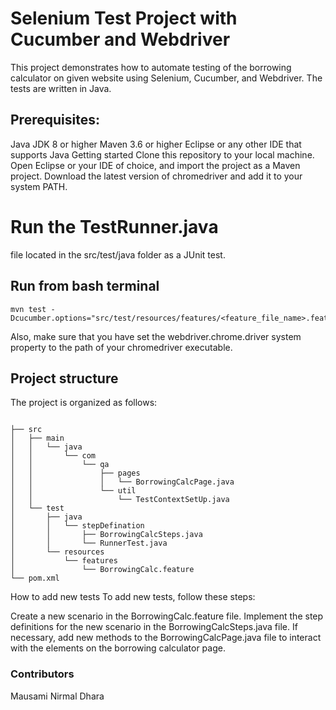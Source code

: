 # Selenium Test Project with Cucumber and Webdriver
This project demonstrates how to automate testing of the borrowing calculator on given website using Selenium, Cucumber, and Webdriver. The tests are written in Java.

## Prerequisites:
Java JDK 8 or higher
Maven 3.6 or higher
Eclipse or any other IDE that supports Java
Getting started
Clone this repository to your local machine.
Open Eclipse or your IDE of choice, and import the project as a Maven project.
Download the latest version of chromedriver and add it to your system PATH.
# Run the TestRunner.java 
file located in the src/test/java folder as a JUnit test.
## Run from bash terminal
```
mvn test -Dcucumber.options="src/test/resources/features/<feature_file_name>.feature"
```
Also, make sure that you have set the webdriver.chrome.driver system property to the path of your chromedriver executable.
## Project structure
The project is organized as follows:

```

├── src
│   ├── main
│   │   └── java
│   │       └── com
│   │           └── qa
│   │               ├── pages
│   │               │   └── BorrowingCalcPage.java
│   │               └── util
│   │                   └── TestContextSetUp.java
│   └── test
│       ├── java
│       │   └── stepDefination
│       │       ├── BorrowingCalcSteps.java
│       │       └── RunnerTest.java
│       └── resources
│           └── features
│               └── BorrowingCalc.feature
└── pom.xml
```

How to add new tests
To add new tests, follow these steps:

Create a new scenario in the BorrowingCalc.feature file.
Implement the step definitions for the new scenario in the BorrowingCalcSteps.java file.
If necessary, add new methods to the BorrowingCalcPage.java file to interact with the elements on the borrowing calculator page.
### Contributors
Mausami Nirmal Dhara
